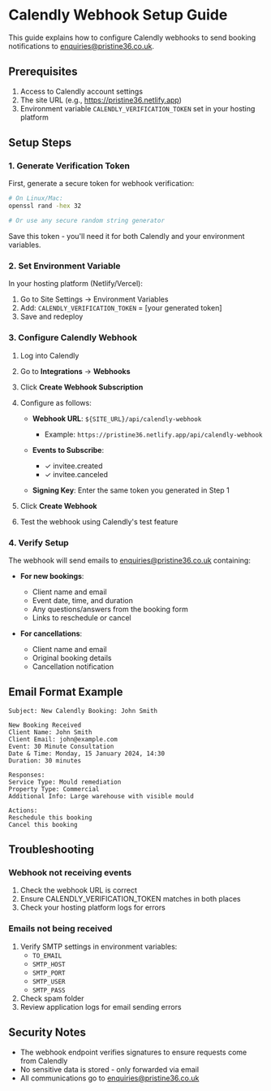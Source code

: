 # Calendly Webhook Setup Guide

This guide explains how to configure Calendly webhooks to send booking notifications to enquiries@pristine36.co.uk.

## Prerequisites

1. Access to Calendly account settings
2. The site URL (e.g., https://pristine36.netlify.app)
3. Environment variable `CALENDLY_VERIFICATION_TOKEN` set in your hosting platform

## Setup Steps

### 1. Generate Verification Token

First, generate a secure token for webhook verification:

```bash
# On Linux/Mac:
openssl rand -hex 32

# Or use any secure random string generator
```

Save this token - you'll need it for both Calendly and your environment variables.

### 2. Set Environment Variable

In your hosting platform (Netlify/Vercel):

1. Go to Site Settings → Environment Variables
2. Add: `CALENDLY_VERIFICATION_TOKEN` = [your generated token]
3. Save and redeploy

### 3. Configure Calendly Webhook

1. Log into Calendly
2. Go to **Integrations** → **Webhooks**
3. Click **Create Webhook Subscription**
4. Configure as follows:

   - **Webhook URL**: `${SITE_URL}/api/calendly-webhook`
     - Example: `https://pristine36.netlify.app/api/calendly-webhook`
   
   - **Events to Subscribe**:
     - ✓ invitee.created
     - ✓ invitee.canceled
   
   - **Signing Key**: Enter the same token you generated in Step 1

5. Click **Create Webhook**
6. Test the webhook using Calendly's test feature

### 4. Verify Setup

The webhook will send emails to enquiries@pristine36.co.uk containing:

- **For new bookings**:
  - Client name and email
  - Event date, time, and duration
  - Any questions/answers from the booking form
  - Links to reschedule or cancel

- **For cancellations**:
  - Client name and email
  - Original booking details
  - Cancellation notification

## Email Format Example

```
Subject: New Calendly Booking: John Smith

New Booking Received
Client Name: John Smith
Client Email: john@example.com
Event: 30 Minute Consultation
Date & Time: Monday, 15 January 2024, 14:30
Duration: 30 minutes

Responses:
Service Type: Mould remediation
Property Type: Commercial
Additional Info: Large warehouse with visible mould

Actions:
Reschedule this booking
Cancel this booking
```

## Troubleshooting

### Webhook not receiving events
1. Check the webhook URL is correct
2. Ensure CALENDLY_VERIFICATION_TOKEN matches in both places
3. Check your hosting platform logs for errors

### Emails not being received
1. Verify SMTP settings in environment variables:
   - `TO_EMAIL`
   - `SMTP_HOST`
   - `SMTP_PORT`
   - `SMTP_USER`
   - `SMTP_PASS`
2. Check spam folder
3. Review application logs for email sending errors

## Security Notes

- The webhook endpoint verifies signatures to ensure requests come from Calendly
- No sensitive data is stored - only forwarded via email
- All communications go to enquiries@pristine36.co.uk
